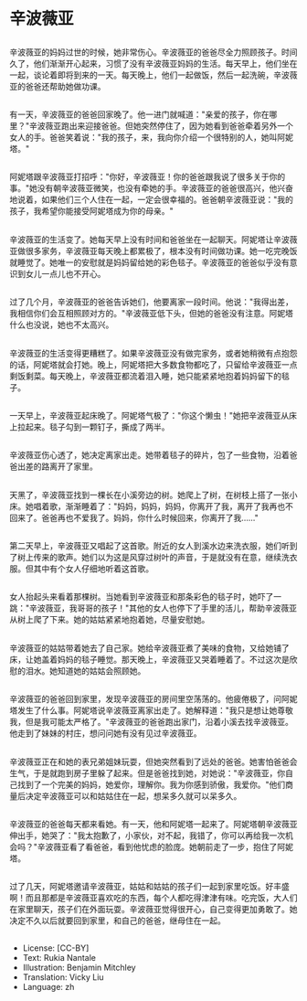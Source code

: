 # 辛波薇亚

##
辛波薇亚的妈妈过世的时候，她非常伤心。辛波薇亚的爸爸尽全力照顾孩子。时间久了，他们渐渐开心起来，习惯了没有辛波薇亚妈妈的生活。每天早上，他们坐在一起，谈论着即将到来的一天。每天晚上，他们一起做饭，然后一起洗碗，辛波薇亚的爸爸还帮助她做功课。

##
有一天，辛波薇亚的爸爸回家晚了。他一进门就喊道："亲爱的孩子，你在哪里？"辛波薇亚跑出来迎接爸爸。但她突然停住了，因为她看到爸爸牵着另外一个女人的手。爸爸笑着说："我的孩子，来，我向你介绍一个很特别的人，她叫阿妮塔。"

##
阿妮塔跟辛波薇亚打招呼："你好，辛波薇亚！你的爸爸跟我说了很多关于你的事。"她没有朝辛波薇亚微笑，也没有牵她的手。辛波薇亚的爸爸很高兴，他兴奋地说着，如果他们三个人住在一起，一定会很幸福的。爸爸朝辛波薇亚说："我的孩子，我希望你能接受阿妮塔成为你的母亲。"

##
辛波薇亚的生活变了。她每天早上没有时间和爸爸坐在一起聊天。阿妮塔让辛波薇亚做很多家务，辛波薇亚每天晚上都累极了，根本没有时间做功课。她一吃完晚饭就睡觉了。她唯一的安慰就是妈妈留给她的彩色毯子。辛波薇亚的爸爸似乎没有意识到女儿一点儿也不开心。

##
过了几个月，辛波薇亚的爸爸告诉她们，他要离家一段时间。他说："我得出差，我相信你们会互相照顾对方的。"辛波薇亚低下头，但她的爸爸没有注意。阿妮塔什么也没说，她也不太高兴。

##
辛波薇亚的生活变得更糟糕了。如果辛波薇亚没有做完家务，或者她稍微有点抱怨的话，阿妮塔就会打她。晚上，阿妮塔把大多数食物都吃了，只留给辛波薇亚一点剩饭剩菜。每天晚上，辛波薇亚都流着泪入睡，她只能紧紧地抱着妈妈留下的毯子。

##
一天早上，辛波薇亚起床晚了。阿妮塔气极了："你这个懒虫！"她把辛波薇亚从床上拉起来。毯子勾到一颗钉子，撕成了两半。

##
辛波薇亚伤心透了，她决定离家出走。她带着毯子的碎片，包了一些食物，沿着爸爸出差的路离开了家里。

##
天黑了，辛波薇亚找到一棵长在小溪旁边的树。她爬上了树，在树枝上搭了一张小床。她唱着歌，渐渐睡着了："妈妈，妈妈，妈妈，你离开了我，离开了我再也不回来了。爸爸再也不爱我了。妈妈，你什么时候回来，你离开了我……"

##
第二天早上，辛波薇亚又唱起了这首歌。附近的女人到溪水边来洗衣服，她们听到了树上传来的歌声。她们以为这是风穿过树叶的声音，于是就没有在意，继续洗衣服。但其中有个女人仔细地听着这首歌。

##
女人抬起头来看着那棵树。当她看到辛波薇亚和那条彩色的毯子时，她吓了一跳："辛波薇亚，我哥哥的孩子！"其他的女人也停下了手里的活儿，帮助辛波薇亚从树上爬了下来。她的姑姑紧紧地抱着她，尽量安慰她。

##
辛波薇亚的姑姑带着她去了自己家。她给辛波薇亚煮了美味的食物，又给她铺了床，让她盖着妈妈的毯子睡觉。那天晚上，辛波薇亚又哭着睡着了。不过这次是欣慰的泪水。她知道她的姑姑会照顾她。

##
辛波薇亚的爸爸回到家里，发现辛波薇亚的房间里空荡荡的。他疲倦极了，问阿妮塔发生了什么事。阿妮塔说辛波薇亚离家出走了。她解释道："我只是想让她尊敬我，但是我可能太严格了。"辛波薇亚的爸爸跑出家门，沿着小溪去找辛波薇亚。他走到了妹妹的村庄，想问问她有没有见过辛波薇亚。

##
辛波薇亚正在和她的表兄弟姐妹玩耍，但她突然看到了远处的爸爸。她害怕爸爸会生气，于是就跑到房子里躲了起来。但是爸爸找到她，对她说："辛波薇亚，你自己找到了一个完美的妈妈，她爱你，理解你。我为你感到骄傲，我爱你。"他们商量后决定辛波薇亚可以和姑姑住在一起，想呆多久就可以呆多久。

##
辛波薇亚的爸爸每天都来看她。有一天，他和阿妮塔一起来了。阿妮塔朝辛波薇亚伸出手，她哭了："我太抱歉了，小家伙，对不起，我错了，你可以再给我一次机会吗？"辛波薇亚看了看爸爸，看到他忧虑的脸庞。她朝前走了一步，抱住了阿妮塔。

##
过了几天，阿妮塔邀请辛波薇亚，姑姑和姑姑的孩子们一起到家里吃饭。好丰盛啊！而且那都是辛波薇亚喜欢吃的东西，每个人都吃得津津有味。吃完饭，大人们在家里聊天，孩子们在外面玩耍。辛波薇亚觉得很开心，自己变得更加勇敢了。她决定不久以后就要回到家里，和自己的爸爸，继母住在一起。

##
* License: [CC-BY]
* Text: Rukia Nantale
* Illustration: Benjamin Mitchley
* Translation: Vicky Liu
* Language: zh
